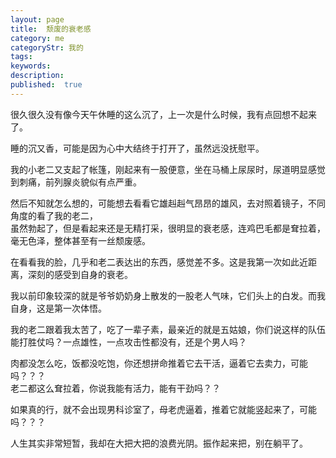 ```yaml
---
layout: page
title:  颓废的衰老感
category: me
categoryStr: 我的
tags:
keywords:
description:
published:  true
---
```



很久很久没有像今天午休睡的这么沉了，上一次是什么时候，我有点回想不起来了。

睡的沉又香，可能是因为心中大结终于打开了，虽然远没抚慰平。

我的小老二又支起了帐篷，刚起来有一股便意，坐在马桶上尿尿时，尿道明显感觉到刺痛，前列腺炎貌似有点严重。

  

然后不知就怎么想的，可能想去看看它雄赳赳气昂昂的雄风，去对照着镜子，不同角度的看了我的老二，  
虽然勃起了，但是看起来还是无精打采，很明显的衰老感，连鸡巴毛都是耷拉着，毫无色泽，整体甚至有一丝颓废感。

在看看我的脸，几乎和老二表达出的东西，感觉差不多。这是我第一次如此近距离，深刻的感受到自身的衰老。

我以前印象较深的就是爷爷奶奶身上散发的一股老人气味，它们头上的白发。而我自身，这是第一次体悟。

  

我的老二跟着我太苦了，吃了一辈子素，最亲近的就是五姑娘，你们说这样的队伍能打胜仗吗？一点雄性，一点攻击性都没有，还是个男人吗？

肉都没怎么吃，饭都没吃饱，你还想拼命推着它去干活，逼着它去卖力，可能吗？？？  
老二都这么耷拉着，你说我能有活力，能有干劲吗？？

如果真的行，就不会出现男科诊室了，母老虎逼着，推着它就能竖起来了，可能吗？？？


人生其实非常短暂，我却在大把大把的浪费光阴。振作起来把，别在躺平了。

